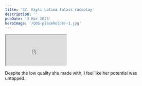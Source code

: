 ```yaml
---
title: '37. Kayli Latina fatass raceplay'
description: ''
pubDate: '3 Mar 2023'
heroImage: '/QOS-placeholder-1.jpg'
---
```

<iframe src="https://drive.google.com/file/d/1cSicsOcqB0a81ktDOvf8TnCTVxpe3q7j/preview" width="200" height="100" allow="autoplay" allowfullscreen="allowfullscreen"></iframe>

Despite the low quality she made with, I feel like her potential was untapped.